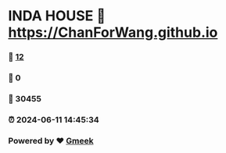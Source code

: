 # INDA HOUSE :link: https://ChanForWang.github.io 
### :page_facing_up: [12](https://ChanForWang.github.io/tag.html) 
### :speech_balloon: 0 
### :hibiscus: 30455 
### :alarm_clock: 2024-06-11 14:45:34 
### Powered by :heart: [Gmeek](https://github.com/Meekdai/Gmeek)
